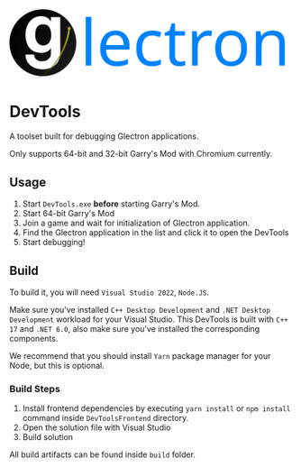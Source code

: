 ![Glectron](https://raw.githubusercontent.com/Glectron/glectron/main/assets/glectron.svg)
# DevTools
A toolset built for debugging Glectron applications.

Only supports 64-bit and 32-bit Garry's Mod with Chromium currently.

## Usage
1. Start `DevTools.exe` **before** starting Garry's Mod.
2. Start 64-bit Garry's Mod
3. Join a game and wait for initialization of Glectron application.
4. Find the Glectron application in the list and click it to open the DevTools
5. Start debugging!

## Build
To build it, you will need `Visual Studio 2022`, `Node.JS`.

Make sure you've installed `C++ Desktop Development` and `.NET Desktop Development` workload for your Visual Studio.
This DevTools is built with `C++ 17` and `.NET 6.0`, also make sure you've installed the corresponding components.

We recommend that you should install `Yarn` package manager for your Node, but this is optional.

### Build Steps
1. Install frontend dependencies by executing `yarn install` or `npm install` command inside `DevToolsFrontend` directory.
2. Open the solution file with Visual Studio
3. Build solution

All build artifacts can be found inside `build` folder.